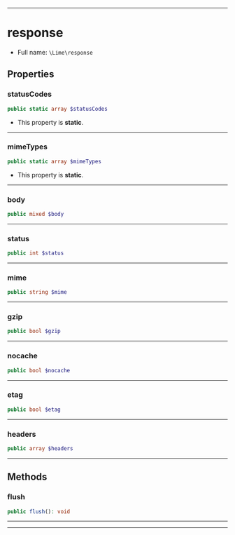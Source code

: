 ***

# response





* Full name: `\Lime\response`



## Properties


### statusCodes



```php
public static array $statusCodes
```



* This property is **static**.


***

### mimeTypes



```php
public static array $mimeTypes
```



* This property is **static**.


***

### body



```php
public mixed $body
```






***

### status



```php
public int $status
```






***

### mime



```php
public string $mime
```






***

### gzip



```php
public bool $gzip
```






***

### nocache



```php
public bool $nocache
```






***

### etag



```php
public bool $etag
```






***

### headers



```php
public array $headers
```






***

## Methods


### flush



```php
public flush(): void
```











***


***

